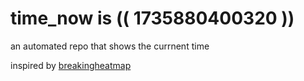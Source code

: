 # time_now is (( 1735880400320 ))

an automated repo that shows the currnent time

inspired by [breakingheatmap](https://github.com/breakingheatmap/breakingheatmap)